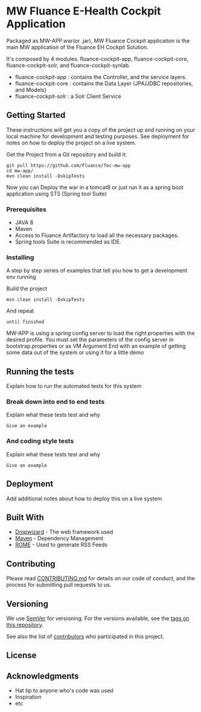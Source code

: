 # MW Fluance E-Health Cockpit Application 

Packaged as MW-APP.war(or .jar), MW Fluance Cockpit application is the main MW application of the Fluance EH Cockpit Solution.

It's composed by  4 modules. fluance-cockpit-app, fluance-cockpit-core, fluance-cockpit-solr, and fluance-cockpit-synlab.

* fluance-cockpit-app : contains the Controller, and the service layers.
* fluance-cockpit-core : contains the Data Layer (JPA/JDBC repositories, and Models)   
* fluance-cockpit-solr : a Solr Client Service

## Getting Started

These instructions will get you a copy of the project up and running on your local machine for development and testing purposes. See deployment for notes on how to deploy the project on a live system.

Get the Project from a Git repository and build it: 
```
git pull https://github.com/Fluance/fec-mw-app 
cd mw-app/
mvn clean install -DskipTests
```
Now you can Deploy the war in a tomcat8 or just run it as a spring boot application using STS (Spring tool Suite)

### Prerequisites

* JAVA 8
* Maven
* Access to Fluance Artifactory to load all the necessary packages.
* Spring tools Suite is recommended as IDE. 

### Installing

A step by step series of examples that tell you how to get a development env running

Build the project

```
mvn clean install -DskipTests
```

And repeat

```
until finished
```

MW-APP is using a spring config server to load the right properties with the desired profile. You must set the parameters of the config server in bootstrap.properties or as VM Argument
End with an example of getting some data out of the system or using it for a little demo

## Running the tests

Explain how to run the automated tests for this system

### Break down into end to end tests

Explain what these tests test and why

```
Give an example
```

### And coding style tests

Explain what these tests test and why

```
Give an example
```

## Deployment

Add additional notes about how to deploy this on a live system

## Built With

* [Dropwizard](http://www.dropwizard.io/1.0.2/docs/) - The web framework used
* [Maven](https://maven.apache.org/) - Dependency Management
* [ROME](https://rometools.github.io/rome/) - Used to generate RSS Feeds

## Contributing

Please read [CONTRIBUTING.md](https://gist.github.com/PurpleBooth/b24679402957c63ec426) for details on our code of conduct, and the process for submitting pull requests to us.

## Versioning

We use [SemVer](http://semver.org/) for versioning. For the versions available, see the [tags on this repository](https://github.com/your/project/tags). 

See also the list of [contributors](https://github.com/your/project/contributors) who participated in this project.

## License



## Acknowledgments

* Hat tip to anyone who's code was used
* Inspiration
* etc



